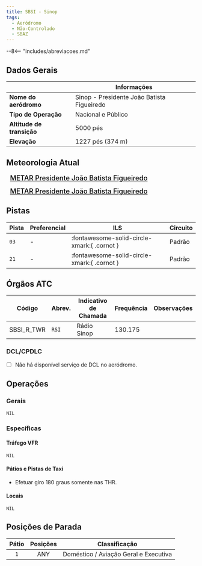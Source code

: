 ```yaml
---
title: SBSI - Sinop
tags:
  - Aeródromo
  - Não-Controlado
  - SBAZ
---
```


--8<-- "includes/abreviacoes.md"

## Dados Gerais

|                              | Informações                                 |
|------------------------------|---------------------------------------------|
| **Nome do aeródromo**        | Sinop - Presidente João Batista Figueiredo  |
| **Tipo de Operação**         | Nacional e Público                          |
| **Altitude de transição**    | 5000 pés                                    |
| **Elevação**                 | 1227 pés (374 m)                            |

## Meteorologia Atual

<a href="https://metar-taf.com/pt/SBSI" target="_blank" id="metartaf-LkzIl7SM"  style="font-size:18px; font-weight:500; color:#000; width:300px; height:435px; display:var(--show-dark); background-color: var(--md-default-bg-color); padding: 10px; margin: 0 0px 0.5em;">METAR Presidente João Batista Figueiredo</a>
<script async defer crossorigin="anonymous" src="https://metar-taf.com/pt/embed-js/SBSI?u=56997&bg_color=182061&qnh=hPa&rh=rh&target=LkzIl7SM"></script>
<a href="https://metar-taf.com/pt/SBSI" target="_blank" id="metartaf-LkzIl7SN" style="font-size:18px; font-weight:500; color:#000; width:300px; height:435px; display:var(--show-light); background-color: var(--md-default-bg-color); padding: 10px; margin: 0 0px 0.5em;">METAR Presidente João Batista Figueiredo</a>
<script async defer crossorigin="anonymous" src="https://metar-taf.com/pt/embed-js/SBSI?u=56997&qnh=hPa&rh=rh&target=LkzIl7SN"></script>

## Pistas

| Pista | Preferencial  | ILS                                         | Circuito   |
|-------|---------------|---------------------------------------------|------------|
| `03`  | -             | :fontawesome-solid-circle-xmark:{ .cornot } | Padrão     |
| `21`  | -             | :fontawesome-solid-circle-xmark:{ .cornot } | Padrão     | 

## Órgãos ATC

| Código     | Abrev. | Indicativo de Chamada | Frequência | Observações |
| ---------- | ------ | --------------------- | ---------- | ----------- |
| SBSI_R_TWR | `RSI`  | Rádio Sinop           | 130.175    |             |

### DCL/CPDLC

- [ ] Não há disponível serviço de DCL no aeródromo.

## Operações

### Gerais

`NIL`

### Específicas

#### Tráfego VFR

`NIL`

#### Pátios e Pistas de Taxi

- Efetuar giro 180 graus somente nas THR.

#### Locais

`NIL`

## Posições de Parada

| Pátio     | Posições  | Classificação                         |
|:---------:|:---------:|---------------------------------------|
| `1`       | ANY       | Doméstico / Aviação Geral e Executiva |